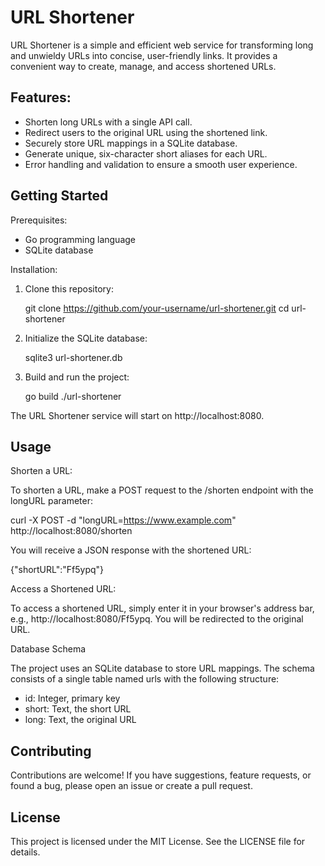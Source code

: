 # URL Shortener

URL Shortener is a simple and efficient web service for transforming long and unwieldy URLs into concise, user-friendly links. It provides a convenient way to create, manage, and access shortened URLs.

## Features:

- Shorten long URLs with a single API call.
- Redirect users to the original URL using the shortened link.
- Securely store URL mappings in a SQLite database.
- Generate unique, six-character short aliases for each URL.
- Error handling and validation to ensure a smooth user experience.

## Getting Started

Prerequisites:

- Go programming language
- SQLite database

Installation:

1. Clone this repository:

   git clone https://github.com/your-username/url-shortener.git
   cd url-shortener

2. Initialize the SQLite database:

   sqlite3 url-shortener.db

3. Build and run the project:

   go build
   ./url-shortener

The URL Shortener service will start on http://localhost:8080.

## Usage

Shorten a URL:

To shorten a URL, make a POST request to the /shorten endpoint with the longURL parameter:

   curl -X POST -d "longURL=https://www.example.com" http://localhost:8080/shorten

You will receive a JSON response with the shortened URL:

   {"shortURL":"Ff5ypq"}

Access a Shortened URL:

To access a shortened URL, simply enter it in your browser's address bar, e.g., http://localhost:8080/Ff5ypq. You will be redirected to the original URL.

Database Schema

The project uses an SQLite database to store URL mappings. The schema consists of a single table named urls with the following structure:

- id: Integer, primary key
- short: Text, the short URL
- long: Text, the original URL

## Contributing

Contributions are welcome! If you have suggestions, feature requests, or found a bug, please open an issue or create a pull request.

## License

This project is licensed under the MIT License. See the LICENSE file for details.
